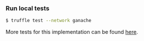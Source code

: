 ### Run local tests

```bash
$ truffle test --network ganache
```

More tests for this implementation can be found [here](https://github.com/0xjac/ERC777/tree/master/test).
